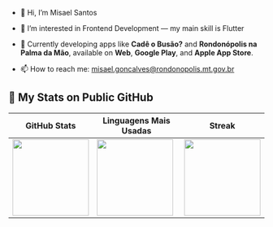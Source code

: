 - 👋 Hi, I’m Misael Santos

- 👀 I’m interested in Frontend Development — my main skill is Flutter

- 💼 Currently developing apps like **Cadê o Busão?** and **Rondonópolis na Palma da Mão**, available on **Web**, **Google Play**, and **Apple App Store**.

- 📫 How to reach me: misael.goncalves@rondonopolis.mt.gov.br

## 🚀 My Stats on Public GitHub

<div align="center">

| GitHub Stats | Linguagens Mais Usadas | Streak |
|--------------|-------------------------|--------|
| <img height="150em" src="https://github-readme-stats.vercel.app/api?username=misaelgosantos&show_icons=true&theme=radical&count_private=true&include_all_commits=true"/> | <img height="150em" src="https://github-readme-stats.vercel.app/api/top-langs/?username=misaelgosantos&layout=compact&theme=radical"/> | <img height="150em" src="https://streak-stats.demolab.com/?user=misaelgosantos&theme=radical"/> |

</div>


